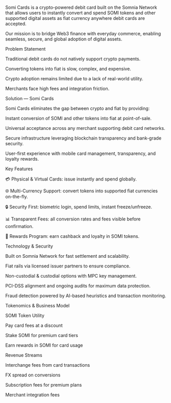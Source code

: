 Somi Cards is a crypto-powered debit card built on the Somnia Network that allows users to instantly convert and spend SOMI tokens and other supported digital assets as fiat currency anywhere debit cards are accepted.

Our mission is to bridge Web3 finance with everyday commerce, enabling seamless, secure, and global adoption of digital assets.

Problem Statement

Traditional debit cards do not natively support crypto payments.

Converting tokens into fiat is slow, complex, and expensive.

Crypto adoption remains limited due to a lack of real-world utility.

Merchants face high fees and integration friction.

Solution — Somi Cards

Somi Cards eliminates the gap between crypto and fiat by providing:

Instant conversion of SOMI and other tokens into fiat at point-of-sale.

Universal acceptance across any merchant supporting debit card networks.

Secure infrastructure leveraging blockchain transparency and bank-grade security.

User-first experience with mobile card management, transparency, and loyalty rewards.

Key Features

💳 Physical & Virtual Cards: issue instantly and spend globally.

🌐 Multi-Currency Support: convert tokens into supported fiat currencies on-the-fly.

🔒 Security First: biometric login, spend limits, instant freeze/unfreeze.

📊 Transparent Fees: all conversion rates and fees visible before confirmation.

🎁 Rewards Program: earn cashback and loyalty in SOMI tokens.

Technology & Security

Built on Somnia Network for fast settlement and scalability.

Fiat rails via licensed issuer partners to ensure compliance.

Non-custodial & custodial options with MPC key management.

PCI-DSS alignment and ongoing audits for maximum data protection.

Fraud detection powered by AI-based heuristics and transaction monitoring.

Tokenomics & Business Model

SOMI Token Utility

Pay card fees at a discount

Stake SOMI for premium card tiers

Earn rewards in SOMI for card usage

Revenue Streams

Interchange fees from card transactions

FX spread on conversions

Subscription fees for premium plans

Merchant integration fees
